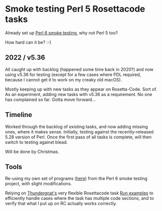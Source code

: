 # Smoke testing Perl 5 Rosettacode tasks

Already set up [Perl 6 smoke testing](https://github.com/SqrtNegInf/Rosettacode-Perl6-Smoke), why not Perl 5 too?

How hard can it be?  :-)

## 2022 / v5.36

All caught up with backlog (happened some time back in 2020?) and now using v5.36 for testing 
(except for a few cases where PDL required, because I cannot get it to  work on my creaky old macOS).

Mostly keeping up with new tasks as they appear on Rosetta-Code.  Sort of.  As an experiment, adding
new tasks with v5.36 as a requirement.  No one has complained so far.  Gotta move forward...

## Timeline 

Worked through the backlog of existing tasks, and now adding missing ones, where it makes sense.
Initially, testing against the recently-released 5.28 version of Perl.
Once the first pass of all tasks is complete, will then switch to testing against blead.

Will be done by Christmas.

## Tools

Re-using my own set of programs ([here](./bin)) from the Perl 6 smoke testing project, 
with slight modifications.

Relying on [Thundergnat's](http://rosettacode.org/wiki/User:Thundergnat) 
very flexible Rosettacode task
[Run examples](http://rosettacode.org/wiki/Rosetta_Code/Run_examples#Perl_6) 
to efficiently handle cases where the task has multiple code sections, and to verify that 
what I put up on RC actually works correctly.
